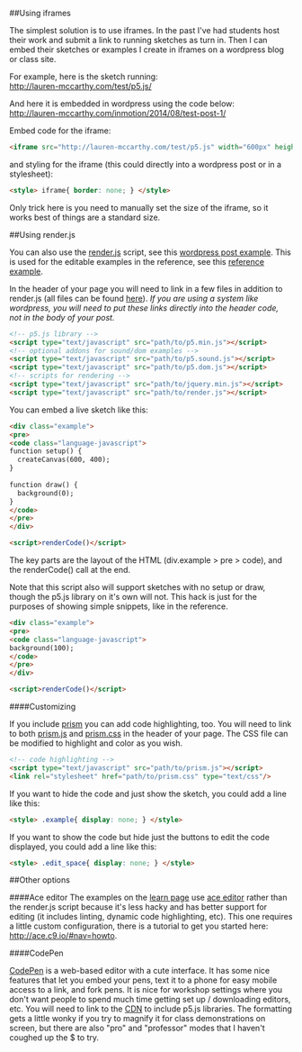 ##Using iframes

The simplest solution is to use iframes. In the past I've had students host their work and submit a link to running sketches as turn in. Then I can embed their sketches or examples I create in iframes on a wordpress blog or class site.

For example, here is the sketch running:<br>
http://lauren-mccarthy.com/test/p5.js/

And here it is embedded in wordpress using the code below:<br>
http://lauren-mccarthy.com/inmotion/2014/08/test-post-1/

Embed code for the iframe:
```html
<iframe src="http://lauren-mccarthy.com/test/p5.js" width="600px" height="400px"></iframe>
```

and styling for the iframe (this could directly into a wordpress post or in a stylesheet):
```html
<style> iframe{ border: none; } </style>
```

Only trick here is you need to manually set the size of the iframe, so it works best of things are a standard size.


##Using render.js

You can also use the [render.js](https://github.com/lmccart/p5js.org/blob/master/js/render.js) script, see this [wordpress post example](http://lauren-mccarthy.com/inmotion/2014/08/test-post-2/). This is used for the editable examples in the reference, see this [reference example](http://p5js.org/reference/#p5/colorMode). 

In the header of your page you will need to link in a few files in addition to render.js (all files can be found [here](https://github.com/lmccart/p5js.org/tree/master/js)). _If you are using a system like wordpress, you will need to put these links directly into the header code, not in the body of your post._

```html
<!-- p5.js library -->
<script type="text/javascript" src="path/to/p5.min.js"></script>
<!-- optional addons for sound/dom examples -->
<script type="text/javascript" src="path/to/p5.sound.js"></script>
<script type="text/javascript" src="path/to/p5.dom.js"></script>
<!-- scripts for rendering -->
<script type="text/javascript" src="path/to/jquery.min.js"></script>
<script type="text/javascript" src="path/to/render.js"></script>
```

You can embed a live sketch like this:
```html
<div class="example">
<pre>
<code class="language-javascript">
function setup() {
  createCanvas(600, 400);
}
 
function draw() {
  background(0);
}
</code>
</pre>
</div>

<script>renderCode()</script>
```

The key parts are the layout of the HTML (div.example > pre > code), and the renderCode() call at the end. 

Note that this script also will support sketches with no setup or draw, though the p5.js library on it's own will not. This hack is just for the purposes of showing simple snippets, like in the reference.
```html
<div class="example">
<pre>
<code class="language-javascript">
background(100);
</code>
</pre>
</div>

<script>renderCode()</script>
```

####Customizing

If you include [prism](http://prismjs.com/) you can add code highlighting, too. You will need to link to both [prism.js](https://github.com/lmccart/p5js.org/blob/master/js/vendor/prism.js) and [prism.css](https://github.com/lmccart/p5js.org/blob/master/css/prism.css) in the header of your page. The CSS file can be modified to highlight and color as you wish.

```html
<!-- code highlighting -->
<script type="text/javascript" src="path/to/prism.js"></script> 
<link rel="stylesheet" href="path/to/prism.css" type="text/css"/>
```

If you want to hide the code and just show the sketch, you could add a line like this:
```html
<style> .example{ display: none; } </style>
```

If you want to show the code but hide just the buttons to edit the code displayed, you could add a line like this:
```html
<style> .edit_space{ display: none; } </style>
```

##Other options

####Ace editor
The examples on the [learn page](http://p5js.org/learn/#examples) use [ace editor](http://ace.c9.io/#nav=about) rather than the render.js script because it's less hacky and has better support for editing (it includes linting, dynamic code highlighting, etc). This one requires a little custom configuration, there is a tutorial to get you started here: http://ace.c9.io/#nav=howto. 

####CodePen

[CodePen](http://codepen.io/) is a web-based editor with a cute interface. It has some nice features that let you embed your pens, text it to a phone for easy mobile access to a link, and fork pens. It is nice for workshop settings where you don't want people to spend much time getting set up / downloading editors, etc. You will need to link to the [CDN](jsdelivr.com/#!p5.js) to include p5.js libraries. The formatting gets a little wonky if you try to magnify it for class demonstrations on screen, but there are also "pro" and "professor" modes that I haven't coughed up the $ to try.
